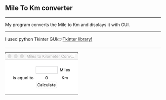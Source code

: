 <h2>Mile To Km converter</h2>
<hr>
<p>My program converts the Mile to Km and displays it with GUI.</p>
<hr>
<span>I used python Tkinter GUI👉<span><a href='https://docs.python.org/3/library/tkinter.html'>Tkinter library!</a> 
<hr>
<img src='mile_to_km_converter.gif' alt="mile to km converter"/>
